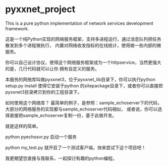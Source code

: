 # pyxxnet_project
This is a pure python implementation of network services development framework.

这是一个纯Python实现的网络服务框架，支持多进程运行，通过消息队列把任务散发到多个进程做执行，
内置对网络收发指标的在线统计，使用做一些内部的微服务。


你可以自己设计协议，使得这个网络服务框架成为一个httpservice，当然更强大的是，几行代码就可以让你
拥有自定义的服务。


本服务的网络库叫做pyxxnet3，位于pyxxnet_lib目录下，你可以执行python setup.py install 使得它安装于python
的sitepackage目录下，或者你可以直接把pyxxnet3目录拷贝到你的工程目录下。

如何使用这个网络库？
最简单的例子，是参照：sample_echoserver下的代码，大部分的网络服务的实现都与sample_echoserver代码相似，
或者说，你可以选择直接把sample_echoserver复制一份，基于此做开发。

就是这样的简单。

python pyechosvr.py 启动一个服务

python my_test.py 就开启了一个测试客户端，快来尝试下这个项目吧！

我更期望您直接与我联系，一起探讨有趣的python编程。







